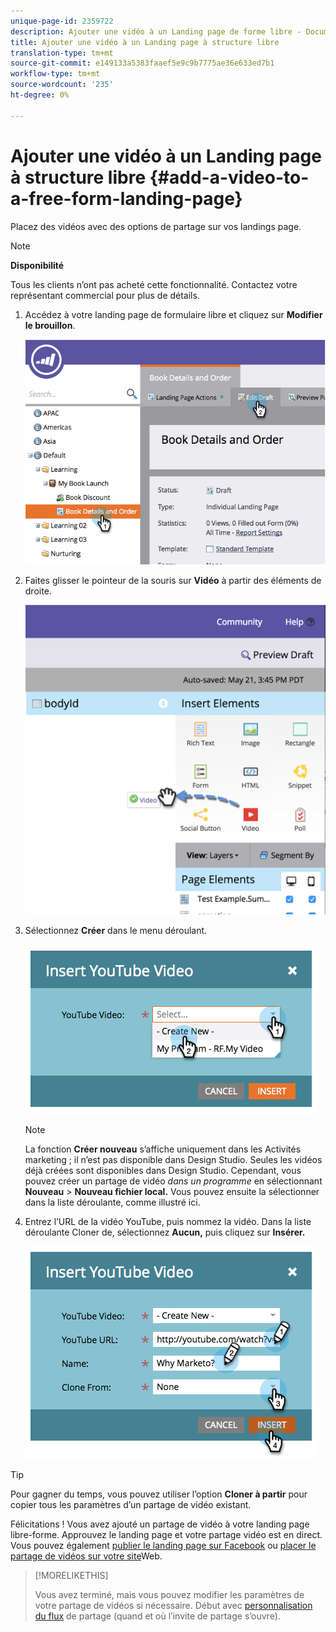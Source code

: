 ```yaml
---
unique-page-id: 2359722
description: Ajouter une vidéo à un Landing page de forme libre - Documents marketing - Documentation du produit
title: Ajouter une vidéo à un Landing page à structure libre
translation-type: tm+mt
source-git-commit: e149133a5383faaef5e9c9b7775ae36e633ed7b1
workflow-type: tm+mt
source-wordcount: '235'
ht-degree: 0%

---
```



# Ajouter une vidéo à un Landing page à structure libre {#add-a-video-to-a-free-form-landing-page}

Placez des vidéos avec des options de partage sur vos landings page.

>[!NOTE]
>
>**Disponibilité**
>
>Tous les clients n’ont pas acheté cette fonctionnalité. Contactez votre représentant commercial pour plus de détails.

1. Accédez à votre landing page de formulaire libre et cliquez sur **Modifier le brouillon**.

   ![](assets/image2014-9-17-11-3a28-3a51.png)

1. Faites glisser le pointeur de la souris sur **Vidéo** à partir des éléments de droite.

   ![](assets/image2015-5-21-15-3a46-3a34.png)

1. Sélectionnez **Créer** dans le menu déroulant.

   ![](assets/image2014-9-17-11-3a29-3a8.png)

   >[!NOTE]
   >
   >La fonction **Créer nouveau** s’affiche uniquement dans les Activités marketing ; il n’est pas disponible dans Design Studio. Seules les vidéos déjà créées sont disponibles dans Design Studio. Cependant, vous pouvez créer un partage de vidéo *dans un programme* en sélectionnant **Nouveau** > **Nouveau fichier local.** Vous pouvez ensuite la sélectionner dans la liste déroulante, comme illustré ici.

1. Entrez l’URL de la vidéo YouTube, puis nommez la vidéo. Dans la liste déroulante Cloner de, sélectionnez **Aucun,** puis cliquez sur **Insérer.**

   ![](assets/image2014-9-17-11-3a29-3a15.png)

>[!TIP]
>
>Pour gagner du temps, vous pouvez utiliser l’option **Cloner à partir** pour copier tous les paramètres d’un partage de vidéo existant.

Félicitations ! Vous avez ajouté un partage de vidéo à votre landing page libre-forme. Approuvez le landing page et votre partage vidéo est en direct. Vous pouvez également [publier le landing page sur Facebook](../../../../product-docs/demand-generation/facebook/publish-landing-pages-to-facebook.md) ou [placer le partage de vidéos sur votre site](../../../../product-docs/demand-generation/social/social-functions/deploy-social-on-your-website.md)Web.

>[!MORELIKETHIS]
>
>Vous avez terminé, mais vous pouvez modifier les paramètres de votre partage de vidéos si nécessaire. Début avec [personnalisation du flux](../../../../product-docs/demand-generation/social/configuring-social-actions/customize-video-share-flow.md) de partage (quand et où l’invite de partage s’ouvre).

